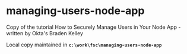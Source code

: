 # managing-users-node-app
Copy of the  tutorial How to Securely Manage Users in Your Node App - written by Okta's Braden Kelley

Local copy maintained in **`c:\work\fsc\managing-users-node-app`**
